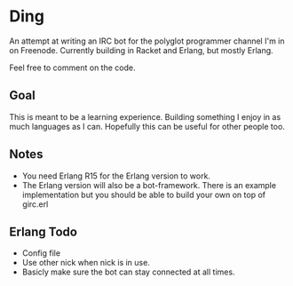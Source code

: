 Ding
====

An attempt at writing an IRC bot for the polyglot programmer channel I'm in on Freenode.
Currently building in Racket and Erlang, but mostly Erlang.

Feel free to comment on the code.

Goal
----

This is meant to be a learning experience. Building something I enjoy in as much languages as I can.
Hopefully this can be useful for other people too.

Notes
-----
* You need Erlang R15 for the Erlang version to work.
* The Erlang version will also be a bot-framework. There is an example implementation but you should be able to build your own on top of girc.erl

Erlang Todo
-----------

* Config file
* Use other nick when nick is in use.
* Basicly make sure the bot can stay connected at all times.
